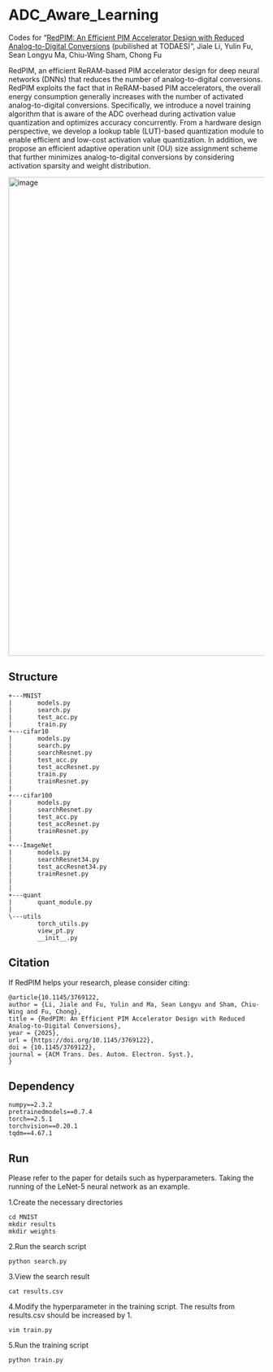 # ADC_Aware_Learning

Codes for “[RedPIM: An Efficient PIM Accelerator Design with Reduced Analog-to-Digital Conversions](https://doi.org/10.1145/3769122) (pubilished at TODAES)”, Jiale Li, Yulin Fu, Sean Longyu Ma, Chiu-Wing Sham, Chong Fu 

RedPIM, an efficient ReRAM-based PIM accelerator design for deep neural networks (DNNs) that reduces the number of analog-to-digital conversions. RedPIM exploits the fact that in ReRAM-based PIM accelerators, the overall energy consumption generally increases with the number of activated analog-to-digital conversions. Specifically, we introduce a novel training algorithm that is aware of the ADC overhead during activation value quantization and optimizes accuracy concurrently. From a hardware design perspective, we develop a lookup table (LUT)-based quantization module to enable efficient and low-cost activation value quantization. In addition, we propose an efficient adaptive operation unit (OU) size assignment scheme that further minimizes analog-to-digital conversions by considering activation sparsity and weight distribution.

<img width="5437" height="941" alt="image" src="https://github.com/user-attachments/assets/1562b548-c109-4e45-8074-bc8b10c093e2" />

## Structure
```
+---MNIST
|       models.py
|       search.py
|       test_acc.py
|       train.py
+---cifar10
|       models.py
|       search.py
|       searchResnet.py
|       test_acc.py
|       test_accResnet.py
|       train.py
|       trainResnet.py
|
+---cifar100
|       models.py
|       searchResnet.py
|       test_acc.py
|       test_accResnet.py
|       trainResnet.py
|
+---ImageNet
|       models.py
|       searchResnet34.py
|       test_accResnet34.py
|       trainResnet.py
|
|
+---quant
|       quant_module.py
|
\---utils
        torch_utils.py
        view_pt.py
        __init__.py
```

## Citation

If RedPIM helps your research, please consider citing:
```
@article{10.1145/3769122,
author = {Li, Jiale and Fu, Yulin and Ma, Sean Longyu and Sham, Chiu-Wing and Fu, Chong},
title = {RedPIM: An Efficient PIM Accelerator Design with Reduced Analog-to-Digital Conversions},
year = {2025},
url = {https://doi.org/10.1145/3769122},
doi = {10.1145/3769122},
journal = {ACM Trans. Des. Autom. Electron. Syst.},
}
```

## Dependency
```
numpy==2.3.2
pretrainedmodels==0.7.4
torch==2.5.1
torchvision==0.20.1
tqdm==4.67.1
```

## Run

Please refer to the paper for details such as hyperparameters. Taking the running of the LeNet-5 neural network as an example.

1.Create the necessary directories
```
cd MNIST
mkdir results
mkdir weights
```

2.Run the search script
```
python search.py
```

3.View the search result
```
cat results.csv
```

4.Modify the hyperparameter in the training script. The results from results.csv should be increased by 1.
```
vim train.py
```

5.Run the training script
```
python train.py
```
